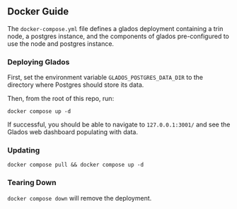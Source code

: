 ## Docker Guide

The `docker-compose.yml` file defines a glados deployment containing a trin node,
a postgres instance, and the components of glados pre-configured to use the node and postgres
instance.

### Deploying Glados

First, set the environment variable `GLADOS_POSTGRES_DATA_DIR` to the directory
where Postgres should store its data. 

Then, from the root of this repo, run:

`docker compose up -d`

If successful, you should be able to navigate to `127.0.0.1:3001/` and see 
the Glados web dashboard populating with data.

### Updating

`docker compose pull && docker compose up -d`

### Tearing Down

`docker compose down` will remove the deployment. 

